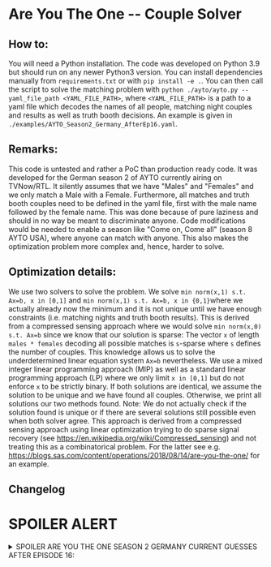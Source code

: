 # Are You The One -- Couple Solver

## How to:

You will need a Python installation. The code was developed on Python 3.9 but should run on any newer Python3 version. You can install dependencies manually from `requirements.txt` or with `pip install -e .`.
You can then call the script to solve the matching problem with `python ./ayto/ayto.py --yaml_file_path <YAML_FILE_PATH>`, where `<YAML_FILE_PATH>` is a path to a yaml file which decodes the names of all people, matching night couples and results as well as truth booth decisions. An example is given in `./examples/AYTO_Season2_Germany_AfterEp16.yaml`.

## Remarks:

This code is untested and rather a PoC than production ready code. It was developed for the German season 2 of AYTO currently airing on TVNow/RTL. It silently assumes that we have "Males" and "Females" and we only match a Male with a Female. Furthermore, all matches and truth booth couples need to be defined in the yaml file, first with the male name followed by the female name. This was done because of pure laziness and should in no way be meant to discriminate anyone. Code modifications would be needed to enable a season like "Come on, Come all" (season 8 AYTO USA), where anyone can match with anyone. This also makes the optimization problem more complex and, hence, harder to solve.

## Optimization details:

We use two solvers to solve the problem. We solve `min norm(x,1) s.t. Ax=b, x in [0,1]` and `min norm(x,1) s.t. Ax=b, x in {0,1}`where we actually already now the minimum and it is not unique until we have enough constraints (i.e. matching nights and truth booth results). This is derived from a compressed sensing approach where we would solve `min norm(x,0) s.t. Ax=b` since we know that our solution is sparse: The vector `x` of length `males * females` decoding all possible matches is `s`-sparse where `s` defines the number of couples. This knowledge allows us to solve the underdetermined linear equation system `Ax=b` nevertheless. We use a mixed integer linear programming approach (MIP) as well as a standard linear programming approach (LP) where we only limit `x in [0,1]` but do not enforce `x` to be strictly binary. If both solutions are identical, we assume the solution to be unique and we have found all couples. Otherwise, we print all solutions our two methods found. Note: We do not actually check if the solution found is unique or if there are several solutions still possible even when both solver agree. This approach is derived from a compressed sensing approach using linear optimization trying to do sparse signal recovery (see https://en.wikipedia.org/wiki/Compressed_sensing) and not treating this as a combinatorical problem. For the latter see e.g. https://blogs.sas.com/content/operations/2018/08/14/are-you-the-one/ for an example.

## Changelog

# SPOILER ALERT

<details>
<summary>SPOILER ARE YOU THE ONE SEASON 2 GERMANY CURRENT GUESSES AFTER EPISODE 16:</summary>
  
- Aaron + Melissa
- Dario + Sabrina  
- Dominik + Vanessa  
- Germain + Christin  
- Marc + Mirjam  
- Marcel + Leonie  
- Marko + Kathleen + Vanessa_2  
- Marvin + Jill
- Maximilian + Victoria  
- Sascha + Laura 

</details>

